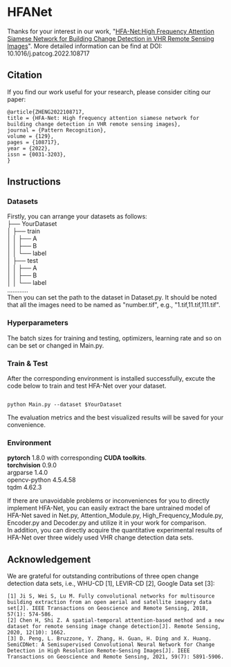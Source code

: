 # HFANet

Thanks for your interest in our work, "[HFA-Net:High Frequency Attention Siamese Network for Building Change Detection in VHR Remote Sensing Images](https://www.sciencedirect.com/science/article/pii/S0031320322001984)". More detailed information can be find at DOI: 10.1016/j.patcog.2022.108717

## Citation
If you find our work useful for your research, please consider citing our paper:
```
@article{ZHENG2022108717,
title = {HFA-Net: High frequency attention siamese network for building change detection in VHR remote sensing images},
journal = {Pattern Recognition},
volume = {129},
pages = {108717},
year = {2022},
issn = {0031-3203},
}
```

## Instructions

### Datasets

Firstly, you can arrange your datasets as follows:  <br />
├── YourDataset  <br />
│ ├── train    <br />
│ │ ├── A      <br />
│ │ ├── B      <br />
│ │ └── label  <br />
│ ├── test     <br />
│ │ ├── A      <br />
│ │ ├── B      <br />
│ │ └── label  <br />
............   <br />
Then you can set the path to the dataset in Dataset.py. It should be noted that all the images need to be named as "number.tif", e.g., "1.tif,11.tif,111.tif".

### Hyperparameters

The batch sizes for training and testing, optimizers, learning rate and so on can be set or changed in Main.py.

### Train & Test

After the corresponding environment is installed successfully, excute the code below to train and test HFA-Net over your dataset. 

```shell

python Main.py --dataset $YourDataset

```
The evaluation metrics and the best visualized results will be saved for your convenience.

### Environment
__pytorch__ 1.8.0 with corresponding __CUDA toolkits__. <br />
__torchvision__ 0.9.0 <br />
argparse 1.4.0 <br />
opencv-python 4.5.4.58 <br />
tqdm 4.62.3 <br />

If there are unavoidable problems or inconveniences for you to directly implement HFA-Net, you can easily extract the bare untrained model of HFA-Net saved in Net.py, Attention_Module.py, High_Frequency_Module.py, Encoder.py and Decoder.py and utilize it in your work for comparison. <br />
In addition, you can directly acquire the quantitative experimental results of HFA-Net over three widely used VHR change detection data sets.

## Acknowledgement

We are grateful for outstanding contributions of three open change detection data sets, i.e., WHU-CD [1], LEVIR-CD [2], Google Data set [3]:  <br />
``` 
[1] Ji S, Wei S, Lu M. Fully convolutional networks for multisource building extraction from an open aerial and satellite imagery data set[J]. IEEE Transactions on Geoscience and Remote Sensing, 2018, 57(1): 574-586.  
[2] Chen H, Shi Z. A spatial-temporal attention-based method and a new dataset for remote sensing image change detection[J]. Remote Sensing, 2020, 12(10): 1662.
[3] D. Peng, L. Bruzzone, Y. Zhang, H. Guan, H. Ding and X. Huang. SemiCDNet: A Semisupervised Convolutional Neural Network for Change Detection in High Resolution Remote-Sensing Images[J]. IEEE Transactions on Geoscience and Remote Sensing, 2021, 59(7): 5891-5906.
```



